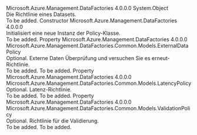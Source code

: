 <Type Name="Policy" FullName="Microsoft.Azure.Management.DataFactories.Common.Models.Policy">
  <TypeSignature Language="C#" Value="public class Policy" />
  <TypeSignature Language="ILAsm" Value=".class public auto ansi beforefieldinit Policy extends System.Object" />
  <TypeSignature Language="DocId" Value="T:Microsoft.Azure.Management.DataFactories.Common.Models.Policy" />
  <TypeSignature Language="VB.NET" Value="Public Class Policy" />
  <TypeSignature Language="F#" Value="type Policy = class" />
  <AssemblyInfo>
    <AssemblyName>Microsoft.Azure.Management.DataFactories</AssemblyName>
    <AssemblyVersion>4.0.0.0</AssemblyVersion>
  </AssemblyInfo>
  <Base>
    <BaseTypeName>System.Object</BaseTypeName>
  </Base>
  <Interfaces />
  <Docs>
    <summary>
            Die Richtlinie eines Datasets.
            </summary>
    <remarks>To be added.</remarks>
  </Docs>
  <Members>
    <Member MemberName=".ctor">
      <MemberSignature Language="C#" Value="public Policy ();" />
      <MemberSignature Language="ILAsm" Value=".method public hidebysig specialname rtspecialname instance void .ctor() cil managed" />
      <MemberSignature Language="DocId" Value="M:Microsoft.Azure.Management.DataFactories.Common.Models.Policy.#ctor" />
      <MemberSignature Language="VB.NET" Value="Public Sub New ()" />
      <MemberType>Constructor</MemberType>
      <AssemblyInfo>
        <AssemblyName>Microsoft.Azure.Management.DataFactories</AssemblyName>
        <AssemblyVersion>4.0.0.0</AssemblyVersion>
      </AssemblyInfo>
      <Parameters />
      <Docs>
        <summary>
            Initialisiert eine neue Instanz der Policy-Klasse.
            </summary>
        <remarks>To be added.</remarks>
      </Docs>
    </Member>
    <Member MemberName="ExternalData">
      <MemberSignature Language="C#" Value="public Microsoft.Azure.Management.DataFactories.Common.Models.ExternalDataPolicy ExternalData { get; set; }" />
      <MemberSignature Language="ILAsm" Value=".property instance class Microsoft.Azure.Management.DataFactories.Common.Models.ExternalDataPolicy ExternalData" />
      <MemberSignature Language="DocId" Value="P:Microsoft.Azure.Management.DataFactories.Common.Models.Policy.ExternalData" />
      <MemberSignature Language="VB.NET" Value="Public Property ExternalData As ExternalDataPolicy" />
      <MemberSignature Language="F#" Value="member this.ExternalData : Microsoft.Azure.Management.DataFactories.Common.Models.ExternalDataPolicy with get, set" Usage="Microsoft.Azure.Management.DataFactories.Common.Models.Policy.ExternalData" />
      <MemberType>Property</MemberType>
      <AssemblyInfo>
        <AssemblyName>Microsoft.Azure.Management.DataFactories</AssemblyName>
        <AssemblyVersion>4.0.0.0</AssemblyVersion>
      </AssemblyInfo>
      <ReturnValue>
        <ReturnType>Microsoft.Azure.Management.DataFactories.Common.Models.ExternalDataPolicy</ReturnType>
      </ReturnValue>
      <Docs>
        <summary>
            Optional. Externe Daten Überprüfung und versuchen Sie es erneut-Richtlinie.
            </summary>
        <value>To be added.</value>
        <remarks>To be added.</remarks>
      </Docs>
    </Member>
    <Member MemberName="Latency">
      <MemberSignature Language="C#" Value="public Microsoft.Azure.Management.DataFactories.Common.Models.LatencyPolicy Latency { get; set; }" />
      <MemberSignature Language="ILAsm" Value=".property instance class Microsoft.Azure.Management.DataFactories.Common.Models.LatencyPolicy Latency" />
      <MemberSignature Language="DocId" Value="P:Microsoft.Azure.Management.DataFactories.Common.Models.Policy.Latency" />
      <MemberSignature Language="VB.NET" Value="Public Property Latency As LatencyPolicy" />
      <MemberSignature Language="F#" Value="member this.Latency : Microsoft.Azure.Management.DataFactories.Common.Models.LatencyPolicy with get, set" Usage="Microsoft.Azure.Management.DataFactories.Common.Models.Policy.Latency" />
      <MemberType>Property</MemberType>
      <AssemblyInfo>
        <AssemblyName>Microsoft.Azure.Management.DataFactories</AssemblyName>
        <AssemblyVersion>4.0.0.0</AssemblyVersion>
      </AssemblyInfo>
      <ReturnValue>
        <ReturnType>Microsoft.Azure.Management.DataFactories.Common.Models.LatencyPolicy</ReturnType>
      </ReturnValue>
      <Docs>
        <summary>
            Optional. Latenz-Richtlinie.
            </summary>
        <value>To be added.</value>
        <remarks>To be added.</remarks>
      </Docs>
    </Member>
    <Member MemberName="Validation">
      <MemberSignature Language="C#" Value="public Microsoft.Azure.Management.DataFactories.Common.Models.ValidationPolicy Validation { get; set; }" />
      <MemberSignature Language="ILAsm" Value=".property instance class Microsoft.Azure.Management.DataFactories.Common.Models.ValidationPolicy Validation" />
      <MemberSignature Language="DocId" Value="P:Microsoft.Azure.Management.DataFactories.Common.Models.Policy.Validation" />
      <MemberSignature Language="VB.NET" Value="Public Property Validation As ValidationPolicy" />
      <MemberSignature Language="F#" Value="member this.Validation : Microsoft.Azure.Management.DataFactories.Common.Models.ValidationPolicy with get, set" Usage="Microsoft.Azure.Management.DataFactories.Common.Models.Policy.Validation" />
      <MemberType>Property</MemberType>
      <AssemblyInfo>
        <AssemblyName>Microsoft.Azure.Management.DataFactories</AssemblyName>
        <AssemblyVersion>4.0.0.0</AssemblyVersion>
      </AssemblyInfo>
      <ReturnValue>
        <ReturnType>Microsoft.Azure.Management.DataFactories.Common.Models.ValidationPolicy</ReturnType>
      </ReturnValue>
      <Docs>
        <summary>
            Optional. Richtlinie für die Validierung.
            </summary>
        <value>To be added.</value>
        <remarks>To be added.</remarks>
      </Docs>
    </Member>
  </Members>
</Type>